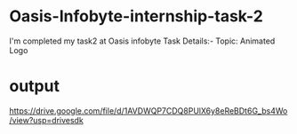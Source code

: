# Oasis-Infobyte-internship-task-2
I'm completed my task2 at Oasis infobyte Task Details:- Topic: Animated Logo

# output 

https://drive.google.com/file/d/1AVDWQP7CDQ8PUlX6y8eReBDt6G_bs4Wo/view?usp=drivesdk
